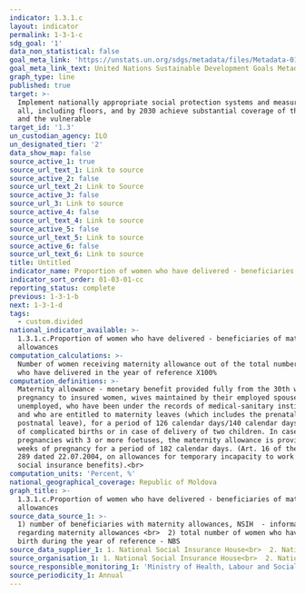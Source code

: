 ```yaml
---
indicator: 1.3.1.c
layout: indicator
permalink: 1-3-1-c
sdg_goal: '1'
data_non_statistical: false
goal_meta_link: 'https://unstats.un.org/sdgs/metadata/files/Metadata-01-03-01a.pdf'
goal_meta_link_text: United Nations Sustainable Development Goals Metadata (pdf 894kB)
graph_type: line
published: true
target: >-
  Implement nationally appropriate social protection systems and measures for
  all, including floors, and by 2030 achieve substantial coverage of the poor
  and the vulnerable
target_id: '1.3'
un_custodian_agency: ILO
un_designated_tier: '2'
data_show_map: false
source_active_1: true
source_url_text_1: Link to source
source_active_2: false
source_url_text_2: Link to Source
source_active_3: false
source_url_3: Link to source
source_active_4: false
source_url_text_4: Link to source
source_active_5: false
source_url_text_5: Link to source
source_active_6: false
source_url_text_6: Link to source
title: Untitled
indicator_name: Proportion of women who have delivered - beneficiaries of maternity allowances
indicator_sort_order: 01-03-01-cc
reporting_status: complete
previous: 1-3-1-b
next: 1-3-1-d
tags:
  - custom.divided
national_indicator_available: >-
  1.3.1.c.Proportion of women who have delivered - beneficiaries of maternity
  allowances
computation_calculations: >-
  Number of women receiving maternity allowance out of the total number of women
  who have delivered in the year of reference X100%
computation_definitions: >-
  Maternity allowance - monetary benefit provided fully from the 30th week of
  pregnancy to insured women, wives maintained by their employed spouses,
  unemployed, who have been under the records of medical-sanitary institutions
  and who are entitled to maternity leaves (which includes the prenatal and
  postnatal leave), for a period of 126 calendar days/140 calendar days in case
  of complicated births or in case of delivery of two children. In case of
  pregnancies with 3 or more foetuses, the maternity allowance is provided at 24
  weeks of pregnancy for a period of 182 calendar days. (Art. 16 of the Law no.
  289 dated 22.07.2004, on allowances for temporary incapacity to work and other
  social insurance benefits).<br>
computation_units: 'Percent, %'
national_geographical_coverage: Republic of Moldova
graph_title: >-
  1.3.1.c.Proportion of women who have delivered - beneficiaries of maternity
  allowances
source_data_source_1: >-
  1) number of beneficiaries with maternity allowances, NSIH  - information
  regarding maternity allowances <br>  2) total number of women who have given
  birth during the year of reference - NBS
source_data_supplier_1: 1. National Social Insurance House<br>  2. National Bureau of Statistics
source_organisation_1: 1. National Social Insurance House<br>  2. National Bureau of Statistics
source_responsible_monitoring_1: 'Ministry of Health, Labour and Social Protection'
source_periodicity_1: Annual
---
```

